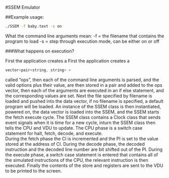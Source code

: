 #SSEM Emulator

##Example usage:
```bash
./SSEM -f baby.text -s on 
```
 What the command line arguments mean: 
-f = the filename that contains the program to load -s = step through execution mode, can be either on or off

###What happens on execution? 

First the application creates a First the application creates a 
```c++
vector<pair<string, string> >
```  
called “ops”, then each of the command line arguments is parsed, and the valid options plus their value,  are then stored in a pair and added to the ops vector, then each of the arguments are executed in an if else statement, and the corresponding values are set. 
Next the file specified by filename is loaded and pushed into the data vector, if no filename is specified, a default program will be loaded. 
An instance of the SSEM class is then instantiated, powered on, the data vector is loaded into the SSEM, and the SSEM starts the fetch execute cycle. 
The SSEM class contains a Clock class that sends event signals when it is time for a new cycle, inturn the SSEM class then tells the CPU and VDU to update. 
The CPU phase is a switch case statement for halt, fetch, decode, and execute.  
During the fetch phase the CI is incremented and the PI is set to the value stored at the address of CI. 
During the decode phase, the decoded instruction and the decoded line number are bit shifted out of the PI. 
During the execute phase, a switch case statement is entered that contains all of the simulated instructions of the CPU, the relevant instruction is then executed. 
Finally the contents of the store and registers are sent to the VDU to be printed to the screen.  